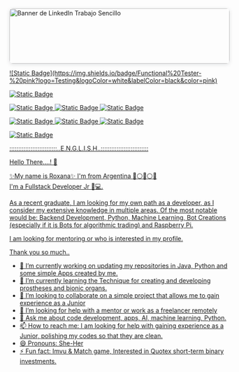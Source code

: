 <div style="position: relative; width: 100%; height: 0; padding-top: 25.0000%;
 padding-bottom: 0; box-shadow: 0 2px 8px 0 rgba(63,69,81,0.16); margin-top: 1.6em; margin-bottom: 0.9em; overflow: hidden;
 border-radius: 8px; will-change: transform;">
  <img src="https://i.imgur.com/5Zzv5jJ.png" alt="Banner de LinkedIn Trabajo Sencillo" style="position: absolute; width: 100%; height: 100%; top: 0; left: 0; border: none; padding: 0;margin: 0;">
</div>

  </iframe>
</div>
<a href="https:&#x2F;&#x2F;www.canva.com&#x2F;design&#x2F;DAFolZI0V84&#x2F;view?utm_content=DAFolZI0V84&amp;utm_campaign=designshare&amp;utm_medium=embeds&amp;utm_source=link" target="_blank" rel="noopener">
  
  </iframe>
</div>
<a href="https:&#x2F;&#x2F;www.canva.com&#x2F;design&#x2F;DAFolZI0V84&#x2F;view?utm_content=DAFolZI0V84&amp;utm_campaign=designshare&amp;utm_medium=embeds&amp;utm_source=link" target="_blank" rel="noopener">
![Static Badge](https://img.shields.io/badge/Functional%20Tester-%20pink?logo=Testing&logoColor=white&labelColor=black&color=pink)

![Static Badge](https://img.shields.io/badge/App%20Inventor-%20green?logo=Android&logoColor=white&labelColor=black&color=green)

![Static Badge](https://img.shields.io/badge/Java-%20orange?logo=java&logoColor=white&labelColor=black&color=orange)
![Static Badge](https://img.shields.io/badge/MySQL-%20Blue?logo=MySQL&logoColor=white&labelColor=black&color=blue)
![Static Badge](https://img.shields.io/badge/JPA-%20skyblue?logo=jpa&logoColor=white&labelColor=black&color=skyblue)


![Static Badge](https://img.shields.io/badge/HTML-%20purple?logo=html&logoColor=white&labelColor=black&color=purple)
![Static Badge](https://img.shields.io/badge/CSS-%20red?logo=css&logoColor=white&labelColor=black&color=red)
![Static Badge](https://img.shields.io/badge/JAVASCRIPT-%20green?style=black&logo=javascript&logoColor=white&labelColor=black&color=green)

![Static Badge](https://img.shields.io/badge/Python-%20yellow?logo=python&logoColor=white&labelColor=black&color=yellow)

:::::::::::::::::::::::::::..E.N.G.L.I.S.H..:::::::::::::::::::::::::::

Hello There....! 👋

✨My name is Roxana✨
I'm from Argentina 🔵⚪🌞⚪🔵  
I'm a Fullstack Developer Jr 💁💻.

As a recent graduate, I am looking for my own path as a developer, as I consider my extensive knowledge in multiple areas.
Of the most notable would be: Backend Development, Python, Machine Learning, Bot Creations (especially if it is Bots for algorithmic trading) and Raspberry Pi.

I am looking for mentoring or who is interested in my profile.

Thank you so much..

- 🔭 I’m currently working on updating my repositories in Java, Python and some 
      simple Apps created by me.
- 🌱 I’m currently learning the Technique for creating and developing prostheses 
      and bionic organs.
- 👯 I’m looking to collaborate on a simple project that allows me to gain 
      experience as a Junior
- 🤔 I’m looking for help with a mentor or work as a freelancer remotely
- 💬 Ask me about  code development, apps, AI, machine learning, 
      Python.
- 📫 How to reach me: I am looking for help with gaining experience as a Junior, 
      polishing my codes so that they are clean.
- 😄 Pronouns: She-Her 
- ⚡ Fun fact: Imvu & Match game, Interested in Quotex short-term binary 
     investments.
